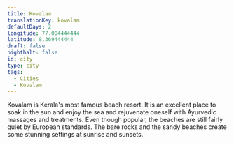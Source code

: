```yaml
---
title: Kovalam
translationKey: kovalam
defaultDays: 2
longitude: 77.004444444
latitude: 8.369444444
draft: false
nighthalt: false
id: city
type: city
tags:
  - Cities
  - Kovalam
---
```

Kovalam is Kerala's most famous beach resort. It is an excellent place to soak in the sun and enjoy the sea and rejuvenate oneself with Ayurvedic massages and treatments. Even though popular, the beaches are still fairly quiet by European standards. The bare rocks and the sandy beaches create some stunning settings at sunrise and sunsets.